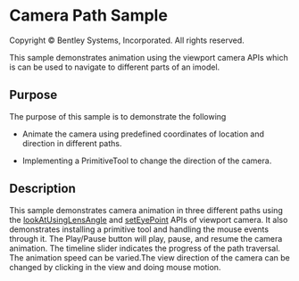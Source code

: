 # Camera Path Sample

Copyright © Bentley Systems, Incorporated. All rights reserved.

This sample demonstrates animation using the viewport camera APIs which is can be used to navigate to different parts of an imodel.

## Purpose

The purpose of this sample is to demonstrate the following

* Animate the camera using predefined coordinates of location and direction in different paths.

* Implementing a PrimitiveTool to change the direction of the camera.

## Description

This sample demonstrates camera animation in three different paths using the [lookAtUsingLensAngle](https://www.itwinjs.org/reference/imodeljs-frontend/views/viewstate3d/lookatusinglensangle/) and [setEyePoint](https://www.itwinjs.org/reference/imodeljs-common/rendering/camera/#seteyepoint) APIs of viewport camera.  It also demonstrates installing a primitive tool and handling the mouse events through it.  The Play/Pause button will play, pause, and resume the camera animation.  The timeline slider indicates the progress of the path traversal.  The animation speed can be varied.The view direction of the camera can be changed by clicking in the view and doing mouse motion.

